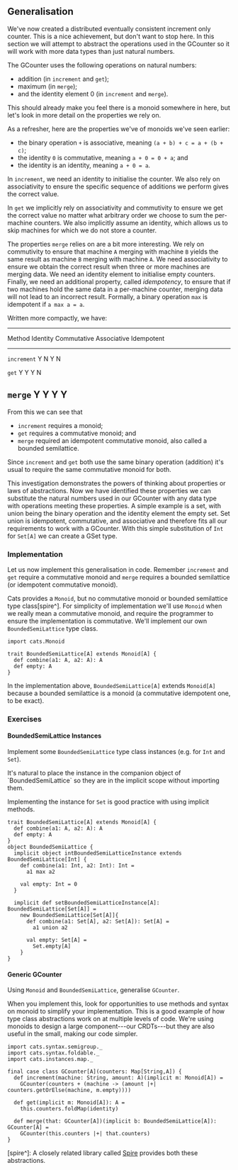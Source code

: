 ## Generalisation

We've now created a distributed eventually consistent increment only counter. 
This is a nice achievement, but don't want to stop here.
In this section we will attempt to abstract the operations used in the GCounter so it will work with more data types than just natural numbers.

The GCounter uses the following operations on natural numbers:
- addition (in `increment` and `get`);
- maximum (in `merge`);
- and the identity element 0 (in `increment` and `merge`).

This should already make you feel there is a monoid somewhere in here, but let's look in more detail on the properties we rely on.

As a refresher, here are the properties we've of monoids we've seen earlier:

- the binary operation `+` is associative, meaning `(a + b) + c = a + (b + c)`;
- the identity `0` is commutative, meaning `a + 0 = 0 + a`; and
- the identity is an identity, meaning `a + 0 = a`.

In `increment`, we need an identity to initialise the counter.
We also rely on associativity to ensure the specific sequence of additions we perform gives the correct value.

In `get` we implicitly rely on associativity and commutivity to ensure we get the correct value no matter what arbitrary order we choose to sum the per-machine counters. We also implicitly assume an identity, which allows us to skip machines for which we do not store a counter.

The properties `merge` relies on are a bit more interesting. 
We rely on commutivity to ensure that machine `A` merging with machine `B` yields the same result as machine `B` merging with machine `A`. 
We need associativity to ensure we obtain the correct result when three or more machines are merging data. 
We need an identity element to initialise empty counters. 
Finally, we need an additional property, called *idempotency*, to ensure that if two machines hold the same data in a per-machine counter, merging data will not lead to an incorrect result. 
Formally, a binary operation `max` is idempotent if `a max a = a`.

Written more compactly, we have:


--------------------------------------------------------------------
  Method        Identity    Commutative   Associative   Idempotent  
-------------- ----------- ------------- ------------- -------------
  `increment`   Y           N             Y             N           
  
  `get`         Y           Y             Y             N           

  `merge`       Y           Y             Y             Y           
--------------------------------------------------------------------

From this we can see that

- `increment` requires a monoid;
- `get` requires a commutative monoid; and
- `merge` required an idempotent commutative monoid, also called a bounded semilattice.

Since `increment` and `get` both use the same binary operation (addition) it's usual to require the same commutative monoid for both.

This investigation demonstrates the powers of thinking about properties or laws of abstractions. 
Now we have identified these properties we can substitute the natural numbers used in our GCounter with any data type with operations meeting these properties. 
A simple example is a set, with union being the binary operation and the identity element the empty set. 
Set union is idempotent, commutative, and associative and therefore fits all our requirements to work with a GCounter. 
With this simple substitution of `Int` for `Set[A]` we can create a GSet type.


### Implementation

Let us now implement this generalisation in code. Remember `increment` and `get` require a commutative monoid and `merge` requires a bounded semilattice (or idempotent commutative monoid).

Cats provides a `Monoid`, but no commutative monoid or bounded semilattice type class[spire^]. For simplicity of implementation we'll use `Monoid` when we really mean a commutative monoid, and require the programmer to ensure the implementation is commutative. We'll implement our own `BoundedSemiLattice` type class.

```tut:book
import cats.Monoid

trait BoundedSemiLattice[A] extends Monoid[A] {
  def combine(a1: A, a2: A): A
  def empty: A
}
```

In the implementation above, `BoundedSemiLattice[A]` extends `Monoid[A]` because a bounded semilattice is a monoid (a commutative idempotent one, to be exact).


### Exercises

#### BoundedSemiLattice Instances

Implement some `BoundedSemiLattice` type class instances (e.g. for `Int` and `Set`).

<div class="solution">
It's natural to place the instance in the companion object of `BoundedSemiLattice` so they are in the implicit scope without importing them.

Implementing the instance for `Set` is good practice with using implicit methods.

```tut:book
trait BoundedSemiLattice[A] extends Monoid[A] {
  def combine(a1: A, a2: A): A
  def empty: A
}
object BoundedSemiLattice {
  implicit object intBoundedSemiLatticeInstance extends BoundedSemiLattice[Int] {
    def combine(a1: Int, a2: Int): Int =
      a1 max a2
  
    val empty: Int = 0
  }

  implicit def setBoundedSemiLatticeInstance[A]: BoundedSemiLattice[Set[A]] = 
    new BoundedSemiLattice[Set[A]]{
      def combine(a1: Set[A], a2: Set[A]): Set[A] =
        a1 union a2
    
      val empty: Set[A] = 
        Set.empty[A]
    }
}
```
</div>


#### Generic GCounter

Using `Monoid` and `BoundedSemiLattice`, generalise `GCounter`.

When you implement this, look for opportunities to use methods and syntax on monoid to simplify your implementation. 
This is a good example of how type class abstractions work on at multiple levels of code. 
We're using monoids to design a large component---our CRDTs---but they are also useful in the small, making our code simpler.

<div class="solution">

```tut:book
import cats.syntax.semigroup._
import cats.syntax.foldable._
import cats.instances.map._

final case class GCounter[A](counters: Map[String,A]) {
  def increment(machine: String, amount: A)(implicit m: Monoid[A]) =
    GCounter(counters + (machine -> (amount |+| counters.getOrElse(machine, m.empty))))
    
  def get(implicit m: Monoid[A]): A =
    this.counters.foldMap(identity)
    
  def merge(that: GCounter[A])(implicit b: BoundedSemiLattice[A]): GCounter[A] =
    GCounter(this.counters |+| that.counters)
}
```
</div>

[spire^]: A closely related library called [Spire](https://github.com/non/spire) provides both these abstractions.
